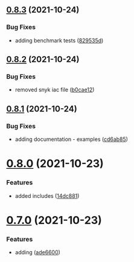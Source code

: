 ## [0.8.3](https://github.com/cmaurer/go-lo/compare/v0.8.2...v0.8.3) (2021-10-24)


### Bug Fixes

* adding benchmark tests ([829535d](https://github.com/cmaurer/go-lo/commit/829535d51f131ef3ba168a7b220314d435d83c3e))



## [0.8.2](https://github.com/cmaurer/go-lo/compare/v0.8.1...v0.8.2) (2021-10-24)


### Bug Fixes

* removed snyk iac file ([b0cae12](https://github.com/cmaurer/go-lo/commit/b0cae128aa62a6aed1385fb9b6595b930912c69f))



## [0.8.1](https://github.com/cmaurer/go-lo/compare/v0.8.0...v0.8.1) (2021-10-24)


### Bug Fixes

* adding documentation - examples ([cd6ab85](https://github.com/cmaurer/go-lo/commit/cd6ab857835fb52879029fe1de75a867d87d79c1))



# [0.8.0](https://github.com/cmaurer/go-lo/compare/v0.7.0...v0.8.0) (2021-10-23)


### Features

* added includes ([14dc881](https://github.com/cmaurer/go-lo/commit/14dc8814b867b1c627c1b5766733b74528c529f2))



# [0.7.0](https://github.com/cmaurer/go-lo/compare/v0.6.0...v0.7.0) (2021-10-23)


### Features

* adding ([ade6600](https://github.com/cmaurer/go-lo/commit/ade660011b06f594bb83f95d3118f594716c8289))




